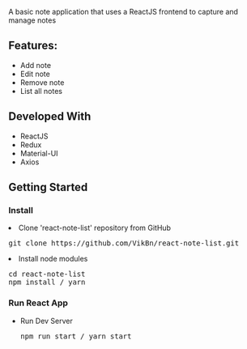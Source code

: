 A basic note application that uses a ReactJS frontend to capture and manage notes
<h2>Features:</h2>
<ul>
  <li>Add note</li>
  <li>Edit note</li>
  <li>Remove note</li>
  <li>List all notes</li>
</ul>

<h2>Developed With</h2>
<ul>
  <li>ReactJS</li>
  <li>Redux</li>
  <li>Material-UI</li>
  <li>Axios</li>
</ul>

<h2>Getting Started</h2>
<h3>Install</h3
<ul><li>Clone 'react-note-list' repository from GitHub
<div class="highlight highlight-source-shell"><pre>git clone https://github.com/VikBn/react-note-list.git</pre></div>
</li>
  <li>Install node modules
<div class="highlight highlight-source-shell"><pre><span class="pl-c1">cd</span> react-note-list
npm install / yarn</pre></div>
</li>
</ul>

<h3>Run React App</h3>
<ul>
<li>
<p>Run Dev Server</p>
<div class="highlight highlight-source-js"><pre>npm run start / yarn start</pre></div>
</li>
</ul>
